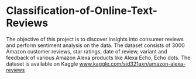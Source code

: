 # Classification-of-Online-Text-Reviews
The objective of this project is to discover insights into consumer reviews and perform sentiment analysis on the data.
The dataset consists of 3000 Amazon customer reviews, star ratings, date of review, variant and feedback of various Amazon Alexa 
products like Alexa Echo, Echo dots.
The dataset is available on Kaggle www.kaggle.com/sid321axn/amazon-alexa-reviews
